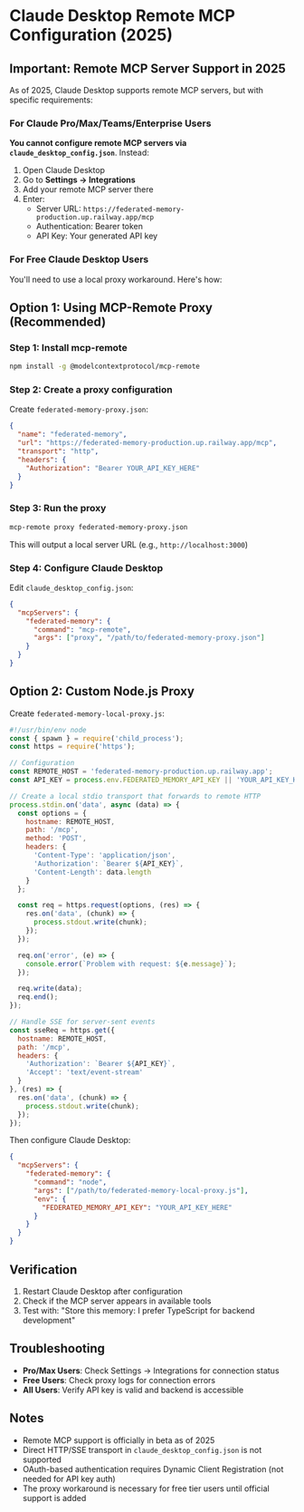 # Claude Desktop Remote MCP Configuration (2025)

## Important: Remote MCP Server Support in 2025

As of 2025, Claude Desktop supports remote MCP servers, but with specific requirements:

### For Claude Pro/Max/Teams/Enterprise Users

**You cannot configure remote MCP servers via `claude_desktop_config.json`**. Instead:

1. Open Claude Desktop
2. Go to **Settings → Integrations**
3. Add your remote MCP server there
4. Enter:
   - Server URL: `https://federated-memory-production.up.railway.app/mcp`
   - Authentication: Bearer token
   - API Key: Your generated API key

### For Free Claude Desktop Users

You'll need to use a local proxy workaround. Here's how:

## Option 1: Using MCP-Remote Proxy (Recommended)

### Step 1: Install mcp-remote

```bash
npm install -g @modelcontextprotocol/mcp-remote
```

### Step 2: Create a proxy configuration

Create `federated-memory-proxy.json`:

```json
{
  "name": "federated-memory",
  "url": "https://federated-memory-production.up.railway.app/mcp",
  "transport": "http",
  "headers": {
    "Authorization": "Bearer YOUR_API_KEY_HERE"
  }
}
```

### Step 3: Run the proxy

```bash
mcp-remote proxy federated-memory-proxy.json
```

This will output a local server URL (e.g., `http://localhost:3000`)

### Step 4: Configure Claude Desktop

Edit `claude_desktop_config.json`:

```json
{
  "mcpServers": {
    "federated-memory": {
      "command": "mcp-remote",
      "args": ["proxy", "/path/to/federated-memory-proxy.json"]
    }
  }
}
```

## Option 2: Custom Node.js Proxy

Create `federated-memory-local-proxy.js`:

```javascript
#!/usr/bin/env node
const { spawn } = require('child_process');
const https = require('https');

// Configuration
const REMOTE_HOST = 'federated-memory-production.up.railway.app';
const API_KEY = process.env.FEDERATED_MEMORY_API_KEY || 'YOUR_API_KEY_HERE';

// Create a local stdio transport that forwards to remote HTTP
process.stdin.on('data', async (data) => {
  const options = {
    hostname: REMOTE_HOST,
    path: '/mcp',
    method: 'POST',
    headers: {
      'Content-Type': 'application/json',
      'Authorization': `Bearer ${API_KEY}`,
      'Content-Length': data.length
    }
  };

  const req = https.request(options, (res) => {
    res.on('data', (chunk) => {
      process.stdout.write(chunk);
    });
  });

  req.on('error', (e) => {
    console.error(`Problem with request: ${e.message}`);
  });

  req.write(data);
  req.end();
});

// Handle SSE for server-sent events
const sseReq = https.get({
  hostname: REMOTE_HOST,
  path: '/mcp',
  headers: {
    'Authorization': `Bearer ${API_KEY}`,
    'Accept': 'text/event-stream'
  }
}, (res) => {
  res.on('data', (chunk) => {
    process.stdout.write(chunk);
  });
});
```

Then configure Claude Desktop:

```json
{
  "mcpServers": {
    "federated-memory": {
      "command": "node",
      "args": ["/path/to/federated-memory-local-proxy.js"],
      "env": {
        "FEDERATED_MEMORY_API_KEY": "YOUR_API_KEY_HERE"
      }
    }
  }
}
```

## Verification

1. Restart Claude Desktop after configuration
2. Check if the MCP server appears in available tools
3. Test with: "Store this memory: I prefer TypeScript for backend development"

## Troubleshooting

- **Pro/Max Users**: Check Settings → Integrations for connection status
- **Free Users**: Check proxy logs for connection errors
- **All Users**: Verify API key is valid and backend is accessible

## Notes

- Remote MCP support is officially in beta as of 2025
- Direct HTTP/SSE transport in `claude_desktop_config.json` is not supported
- OAuth-based authentication requires Dynamic Client Registration (not needed for API key auth)
- The proxy workaround is necessary for free tier users until official support is added